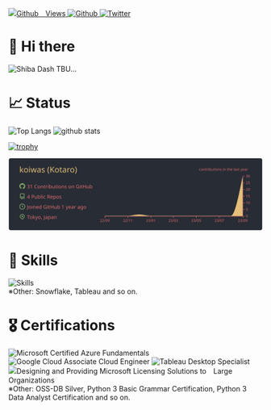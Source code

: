 <p align="left">
  <a href="https://github.com/koiwas/koiwas/">
    <img src="https://komarev.com/ghpvc/?username=koiwas" alt="Github　Views" />
  </a>
  <a href="https://github.com/koiwas">
    <img src="https://img.shields.io/badge/--FFFFFF?style=social&logo=github&label=Follow%20@koiwas" alt="Github" />
  </a>
  <a href="https://twitter.com/ktrblog">
    <img src="https://img.shields.io/twitter/follow/ktrblog?style=social" alt="Twitter" />
  </a>
</p>

# 👋 Hi there
<p align="left">
  <img alt="Shiba Dash" src="https://github.com/koiwas/koiwas/assets/111184429/7323ff30-f3d0-4362-816d-0057d6765805" />
  TBU...
</p>

# 📈 Status
<p align="left"> 
  <img alt="Top Langs" height="150px" src="https://github-readme-stats.vercel.app/api/top-langs/?username=koiwas&layout=compact&count_private=true&show_icons=true&theme=onedark" />
  <img alt="github stats" height="150px" src="https://github-readme-stats.vercel.app/api?username=koiwas&count_private=true&show_icons=true&theme=onedark" />
</p>

[![trophy](https://github-profile-trophy.vercel.app/?username=koiwas&column=7&theme=onedark)](https://github.com/ryo-ma/github-profile-trophy)

<!-- [![AtCoder Trophies](https://atcoder-trophies.vercel.app/api/v1/atcoder?username=koiwas&column=7&theme=onedark)](https://github.com/KATO-Hiro/AtCoderTrophies) -->

![graph](https://raw.githubusercontent.com/koiwas/koiwas/main/profile-summary-card-output/onedark/0-profile-details.svg)

# 🔨 Skills
<img src="https://skillicons.dev/icons?i=py,postgres,git,docker,aws,gcp,github,gitlab,vscode&theme=dark" alt="Skills" /> <br />
※Other: Snowflake, Tableau and so on.

# 🎖 Certifications
<img src="https://github.com/koiwas/koiwas/assets/111184429/3d84c746-a2c6-43ed-8bb2-6c30d941bbfb" alt="Microsoft Certified Azure Fundamentals" width="70" height="70" />
<img src="https://github.com/koiwas/koiwas/assets/111184429/f7856cbb-7a20-450d-ac4d-c387140b1206" alt="Google Cloud Associate Cloud Engineer" width="70" height="70" />
<img src="https://github.com/koiwas/koiwas/assets/111184429/a2ea5a60-c675-4acc-9387-16188fb86730" alt="Tableau Desktop Specialist" width="70" height="70" />
<img src="https://github.com/koiwas/koiwas/assets/111184429/7389392f-99f9-4055-b700-86103e013d18" alt="Designing and Providing Microsoft Licensing Solutions to　Large Organizations" width="70" height="70" />  <br />
※Other: OSS-DB Silver, Python 3 Basic Grammar Certification, Python 3 Data Analyst Certification and so on.
